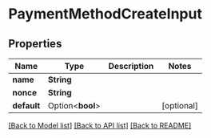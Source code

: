 # PaymentMethodCreateInput

## Properties

Name | Type | Description | Notes
------------ | ------------- | ------------- | -------------
**name** | **String** |  | 
**nonce** | **String** |  | 
**default** | Option<**bool**> |  | [optional]

[[Back to Model list]](../README.md#documentation-for-models) [[Back to API list]](../README.md#documentation-for-api-endpoints) [[Back to README]](../README.md)



